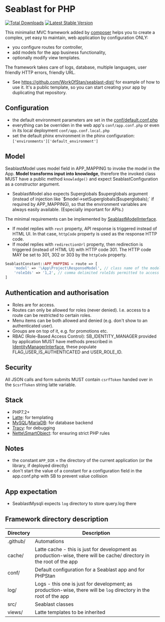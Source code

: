 # Seablast for PHP

[![Total Downloads](https://img.shields.io/packagist/dt/seablast/seablast.svg)](https://packagist.org/packages/seablast/seablast)
[![Latest Stable Version](https://img.shields.io/packagist/v/seablast/seablast.svg)](https://packagist.org/packages/seablast/seablast)

This minimalist MVC framework added by [composer](https://getcomposer.org/) helps you to create a complex, yet easy to maintain, web application by configuration ONLY:

- you configure routes for controller,
- add models for the app business functionality,
- optionally modify view templates.

The framework takes care of logs, database, multiple languages, user friendly HTTP errors, friendly URL.

- See <https://github.com/WorkOfStan/seablast-dist/> for example of how to use it. It's a public template, so you can start creating your app by duplicating that repository.

## Configuration

- the default environment parameters are set in the [conf/default.conf.php](conf/default.conf.php)
- everything can be overriden in the web app's `conf/app.conf.php` or even in its local deployment `conf/app.conf.local.php`
- set the default phinx environment in the phinx configuration: `['environments']['default_environment']`

## Model

SeablastModel uses model field in APP_MAPPING to invoke the model in the App.
**Model transforms input into knowledge**, therefore the invoked class MUST have a public method `knowledge()` and expect SeablastConfiguration as a constructor argument.

- SeablastModel also expects Superglobals $superglobals argument (instead of injection like `$model->setSuperglobals($superglobals);` if required by APP_MAPPING), so that the environment variables are always easily available. (Especially important for APIs.)

The minimal requirements can be implemented by [SeablastModelInterface](src/SeablastModelInterface.php).

- If model replies with `rest` property, API response is triggered instead of HTML UI. In that case, `httpCode` property is used as the response HTTP code.
- If model replies with `redirectionUrl` property, then redirection is triggered (instead of HTML UI) with HTTP code 301. The HTTP code MAY be set to 301, 302 or 303 by the `httpCode` property.

```php
SeablastConstant::APP_MAPPING = route => [
    'model' => '\App\Project\ResponseModel', // class name of the model,
    'roleIds' => '1,2', // comma delimited roleIds permitted to access the route,
]
```

## Authentication and authorisation

- Roles are for access.
- Routes can only be allowed for roles (never denied). I.e. access to a route can be restricted to certain roles.
- Menu items can be both allowed and denied (e.g. don't show to an authenticated user).
- Groups are on top of it, e.g. for promotions etc.
- RBAC (Role-Based Access Control): SB_IDENTITY_MANAGER provided by application MUST have methods prescribed in [IdentityManagerInterface](https://github.com/WorkOfStan/seablast-interfaces/blob/main/src/IdentityManagerInterface.php), these populate FLAG_USER_IS_AUTHENTICATED and USER_ROLE_ID.

## Security

All JSON calls and form submits MUST contain `csrfToken` handed over in the `$csrfToken` string latte variable.

## Stack

- PHP7.2+
- [Latte](http://latte.nette.org/): for templating
- [MySQL](https://dev.mysql.com/)/[MariaDB](http://mariadb.com): for database backend
- [Tracy](https://github.com/nette/tracy): for debugging
- [Nette\SmartObject](https://doc.nette.org/en/3.0/smartobject): for ensuring strict PHP rules

## Notes

- the constant `APP_DIR` = the directory of the current application (or the library, if deployed directly)
- don't start the value of a constant for a configuration field in the app.conf.php with SB to prevent value collision

## App expectation

- SeablastMysqli expects `log` directory to store query.log there

## Framework directory description

| Directory | Description                                                                                                          |
| --------- | -------------------------------------------------------------------------------------------------------------------- |
| .github/  | Automations                                                                                                          |
| cache/    | Latte cache - this is just for development as production-wise, there will be cache/ directory in the root of the app |
| conf/     | Default configuration for a Seablast app and for PHPStan                                                             |
| log/      | Logs - this one is just for development; as production-wise, there will be `log` directory in the root of the app    |
| src/      | Seablast classes                                                                                                     |
| views/    | Latte templates to be inherited                                                                                      |
